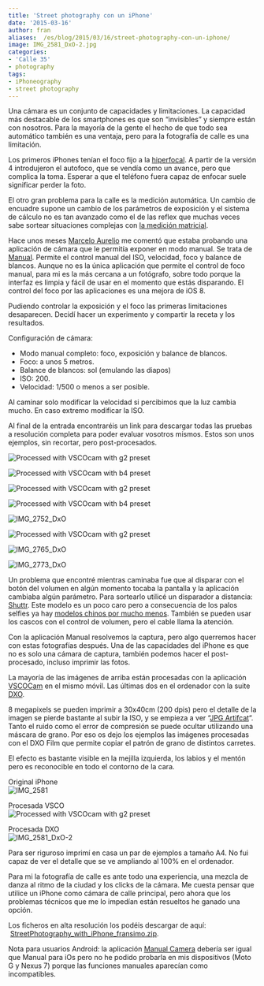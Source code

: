```yaml
---
title: 'Street photography con un iPhone'
date: '2015-03-16'
author: fran
aliases:  /es/blog/2015/03/16/street-photography-con-un-iphone/
image: IMG_2581_DxO-2.jpg
categories:
- 'Calle 35'
- photography
tags:
- iPhoneography 
- street photography
---
```


Una cámara es un conjunto de capacidades y limitaciones. La capacidad más destacable de los smartphones es que son “invisibles” y siempre están con nosotros. Para la mayoría de la gente el hecho de que todo sea automático también es una ventaja, pero para la fotografía de calle es una limitación.

Los primeros iPhones tenían el foco fijo a la [hiperfocal](http://es.wikipedia.org/wiki/Distancia_hiperfocal). A partir de la versión 4 introdujeron el autofoco, que se vendía como un avance, pero que complica la toma. Esperar a que el teléfono fuera capaz de enfocar suele significar perder la foto.

El otro gran problema para la calle es la medición automática. Un cambio de encuadre supone un cambio de los parámetros de exposición y el sistema de cálculo no es tan avanzado como el de las reflex que muchas veces sabe sortear situaciones complejas con [la medición matricial](http://en.wikipedia.org/wiki/Metering_mode#Multi-zone_metering).

Hace unos meses [Marcelo Aurelio](http://www.marceloaurelio.com/) me comentó que estaba probando una aplicación de cámara que le permitía exponer en modo manual. Se trata de [Manual](http://shootmanual.co/?utm_source=fransimo "Manual"). Permite el control manual del ISO, velocidad, foco y balance de blancos. Aunque no es la única aplicación que permite el control de foco manual, para mi es la más cercana a un fotógrafo, sobre todo porque la interfaz es limpia y fácil de usar en el momento que estás disparando. El control del foco por las aplicaciones es una mejora de iOS 8.

Pudiendo controlar la exposición y el foco las primeras limitaciones desaparecen. Decidí hacer un experimento y compartir la receta y los resultados.

Configuración de cámara:

-   Modo manual completo: foco, exposición y balance de blancos.
-   Foco: a unos 5 metros.
-   Balance de blancos: sol (emulando las diapos)
-   ISO: 200.
-   Velocidad: 1/500 o menos a ser posible.

Al caminar solo modificar la velocidad si percibimos que la luz cambia mucho. En caso extremo modificar la ISO.

Al final de la entrada encontraréis un link para descargar todas las pruebas a resolución completa para poder evaluar vosotros mismos. Estos son unos ejemplos, sin recortar, pero post-procesados.

![Processed with VSCOcam with g2 preset](IMG_2845.jpg)

![Processed with VSCOcam with b4 preset](IMG_2836.jpg)

![Processed with VSCOcam with g2 preset](IMG_2860.jpg)

![Processed with VSCOcam with b4 preset](IMG_2817.jpg)

![IMG_2752_DxO](IMG_2752_DxO.jpg)

![Processed with VSCOcam with g2 preset](IMG_2871.jpg)

![IMG_2765_DxO](IMG_2765_DxO.jpg)

![IMG_2773_DxO](IMG_2773_DxO.jpg)

Un problema que encontré mientras caminaba fue que al disparar con el botón del volumen en algún momento tocaba la pantalla y la aplicación cambiaba algún parámetro. Para sortearlo utilicé un disparador a distancia: [Shuttr](http://www.amazon.es/gp/product/B00JK5OW8C?ie=UTF8&camp=3714&creative=25246&creativeASIN=B00JK5OW8C&linkCode=shr&tag=justpictures-21&=wireless&qid=1426419441&sr=1-1&keywords=Muku+Shuttr). Este modelo es un poco caro pero a consecuencia de los palos selfies ya hay [modelos chinos por mucho menos](http://www.amazon.es/gp/product/5891092824?ie=UTF8&camp=3714&creative=25246&creativeASIN=5891092824&linkCode=shr&tag=justpictures-21&qid=1426419298&sr=8-6&keywords=shutter+iphone). También se pueden usar los cascos con el control de volumen, pero el cable llama la atención.

Con la aplicación Manual resolvemos la captura, pero algo querremos hacer con estas fotografías después. Una de las capacidades del iPhone es que no es solo una cámara de captura, también podemos hacer el post-procesado, incluso imprimir las fotos.

La mayoría de las imágenes de arriba están procesadas con la aplicación [VSCOCam](http://vsco.co/vscocam?utm_source=fransimo) en el mismo móvil. Las últimas dos en el ordenador con la suite [DXO](http://www.dxo.com/?utm_source=fransimo).

8 megapixels se pueden imprimir a 30x40cm (200 dpis) pero el detalle de la imagen se pierde bastante al subir la ISO, y se empieza a ver “[JPG Artifcat](http://es.wikipedia.org/wiki/Artefacto_de_compresi%C3%B3n)“. Tanto el ruido como el error de compresión se puede ocultar utilizando una máscara de grano. Por eso os dejo los ejemplos las imágenes procesadas con el DXO Film que permite copiar el patrón de grano de distintos carretes.

El efecto es bastante visible en la mejilla izquierda, los labios y el mentón pero es reconocible en todo el contorno de la cara.

Original iPhone  
![IMG_2581](IMG_2581.jpg)

Procesada VSCO  
![Processed with VSCOcam with g2 preset](IMG_28451.jpg)

Procesada DXO  
![IMG_2581_DxO-2](IMG_2581_DxO-2.jpg)

Para ser riguroso imprimí en casa un par de ejemplos a tamaño A4. No fui capaz de ver el detalle que se ve ampliando al 100% en el ordenador.

Para mi la fotografía de calle es ante todo una experiencia, una mezcla de danza al ritmo de la ciudad y los clicks de la cámara. Me cuesta pensar que utilice un iPhone como cámara de calle principal, pero ahora que los problemas técnicos que me lo impedían están resueltos he ganado una opción.

Los ficheros en alta resolución los podéis descargar de aquí:  [StreetPhotography\_with\_iPhone\_fransimo.zip](http://entregas.fransimo.info/calle35/StreetPhotography_with_iPhone_fransimo.zip "Ejemplos Street con iPhone").

Nota para usuarios Android: la aplicación [Manual Camera](https://play.google.com/store/apps/details?id=pl.vipek.camera2&hl=en) debería ser igual que Manual para iOs pero no he podido probarla en mis dispositivos (Moto G y Nexus 7) porque las funciones manuales aparecían como incompatibles.
